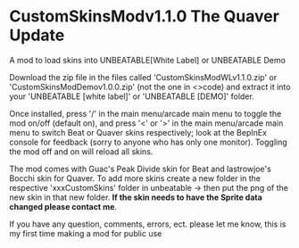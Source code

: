 # CustomSkinsModv1.1.0 The Quaver Update
 A mod to load skins into UNBEATABLE[White Label] or UNBEATABLE Demo

Download the zip file in the files called 'CustomSkinsModWLv1.1.0.zip' or 'CustomSkinsModDemov1.0.0.zip' (not the one in <>code) and extract it into your 'UNBEATABLE [white label]' or 'UNBEATABLE [DEMO]' folder.

Once installed, press '/' in the main menu/arcade main menu to toggle the mod on/off (default on), and press '<' or '>' in the main menu/arcade main menu to switch Beat or Quaver skins respectively; look at the BepInEx console for feedback (sorry to anyone who has only one monitor). Toggling the mod off and on will reload all skins.

The mod comes with Guac's Peak Divide skin for Beat and lastrowjoe's Bocchi skin for Quaver. To add more skins create a new folder in the respective 'xxxCustomSkins' folder in unbeatable -> then put the png of the new skin in that new folder. **If the skin needs to have the Sprite data changed please contact me**.

If you have any question, comments, errors, ect. please let me know, this is my first time making a mod for public use
